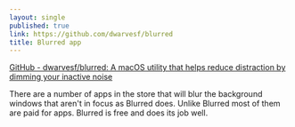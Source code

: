 ```yaml
---
layout: single
published: true
link: https://github.com/dwarvesf/blurred
title: Blurred app
---
```

[GitHub - dwarvesf/blurred: A macOS utility that helps reduce distraction by dimming your inactive noise](https://github.com/dwarvesf/blurred)

There are a number of apps in the store that will blur the background windows that aren't in focus as Blurred does. Unlike Blurred most of them are paid for apps. Blurred is free and does its job well.